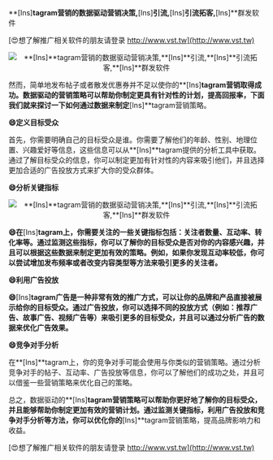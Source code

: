 **[Ins]**tagram营销的数据驱动营销决策,**[Ins]**引流,**[Ins]**引流拓客,**[Ins]**群发软件

[😍想了解推广相关软件的朋友请登录 http://www.vst.tw](http://www.vst.tw)

 <center><img src="https://vst.tw/MP4/tuiguang/png/1.png" alt="**[Ins]**tagram营销的数据驱动营销决策,**[Ins]**引流,**[Ins]**引流拓客,**[Ins]**群发软件"></center>

然而，简单地发布帖子或者散发优惠券并不足以使你的**[Ins]**tagram营销取得成功。数据驱动的营销策略可以帮助你制定更具有针对性的计划，提高回报率，下面我们就来探讨一下如何通过数据来制定**[Ins]**tagram营销策略。

**😄定义目标受众**

首先，你需要明确自己的目标受众是谁。你需要了解他们的年龄、性别、地理位置、兴趣爱好等信息，这些信息可以从**[Ins]**tagram提供的分析工具中获取。通过了解目标受众的信息，你可以制定更加有针对性的内容来吸引他们，并且选择更加合适的广告投放方式来扩大你的受众群体。

**😄分析关键指标**

 <center><img src="https://vst.tw/MP4/tuiguang/png/6.png" alt="**[Ins]**tagram营销的数据驱动营销决策,**[Ins]**引流,**[Ins]**引流拓客,**[Ins]**群发软件"></center>

**😄在**[Ins]**tagram上，你需要关注的一些关键指标包括：关注者数量、互动率、转化率等。通过监测这些指标，你可以了解你的目标受众是否对你的内容感兴趣，并且可以根据这些数据来制定更加有效的策略。例如，如果你发现互动率较低，你可以尝试增加发布频率或者改变内容类型等方法来吸引更多的关注者。**

**😄利用广告投放**

**😄**[Ins]**tagram广告是一种非常有效的推广方式，可以让你的品牌和产品直接被展示给你的目标受众。通过广告投放，你可以选择不同的投放方式（例如：推荐广告、故事广告、视频广告等）来吸引更多的目标受众，并且可以通过分析广告的数据来优化广告效果。**

**😄竞争对手分析**

在**[Ins]**tagram上，你的竞争对手可能会使用与你类似的营销策略。通过分析竞争对手的帖子、互动率、广告投放等信息，你可以了解他们的成功之处，并且可以借鉴一些营销策略来优化自己的策略。

总之，数据驱动的**[Ins]**tagram营销策略可以帮助你更好地了解你的目标受众，并且能够帮助你制定更加有效的营销计划。通过监测关键指标，利用广告投放和竞争对手分析等方法，你可以优化你的**[Ins]**tagram营销策略，提高品牌影响力和收益。

[😍想了解推广相关软件的朋友请登录 http://www.vst.tw](http://www.vst.tw)



